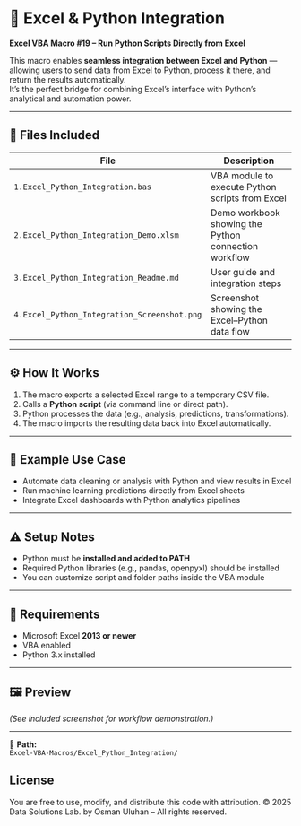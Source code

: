 # 🐍 Excel & Python Integration

**Excel VBA Macro #19 – Run Python Scripts Directly from Excel**

This macro enables **seamless integration between Excel and Python** — allowing users to send data from Excel to Python, process it there, and return the results automatically.  
It’s the perfect bridge for combining Excel’s interface with Python’s analytical and automation power.

---

## 📁 Files Included

| File | Description |
|------|--------------|
| `1.Excel_Python_Integration.bas` | VBA module to execute Python scripts from Excel |
| `2.Excel_Python_Integration_Demo.xlsm` | Demo workbook showing the Python connection workflow |
| `3.Excel_Python_Integration_Readme.md` | User guide and integration steps |
| `4.Excel_Python_Integration_Screenshot.png` | Screenshot showing the Excel–Python data flow |

---

## ⚙️ How It Works

1. The macro exports a selected Excel range to a temporary CSV file.  
2. Calls a **Python script** (via command line or direct path).  
3. Python processes the data (e.g., analysis, predictions, transformations).  
4. The macro imports the resulting data back into Excel automatically.  

---

## 🧠 Example Use Case

- Automate data cleaning or analysis with Python and view results in Excel  
- Run machine learning predictions directly from Excel sheets  
- Integrate Excel dashboards with Python analytics pipelines  

---

## ⚠️ Setup Notes

- Python must be **installed and added to PATH**  
- Required Python libraries (e.g., pandas, openpyxl) should be installed  
- You can customize script and folder paths inside the VBA module  

---

## 🧾 Requirements

- Microsoft Excel **2013 or newer**  
- VBA enabled  
- Python 3.x installed  

---

## 🖼️ Preview
*(See included screenshot for workflow demonstration.)*

---

📂 **Path:**  
`Excel-VBA-Macros/Excel_Python_Integration/`

## License
You are free to use, modify, and distribute this code with attribution.
© 2025 Data Solutions Lab. by Osman Uluhan – All rights reserved.
